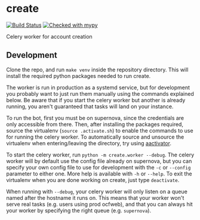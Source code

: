# create

[![Build Status](https://jenkins.ocf.berkeley.edu/buildStatus/icon?job=ocf/create/master)](https://jenkins.ocf.berkeley.edu/job/ocf/job/create/job/master/)
[![Checked with mypy](http://www.mypy-lang.org/static/mypy_badge.svg)](http://mypy-lang.org/)

Celery worker for account creation

## Development

Clone the repo, and run `make venv` inside the repository directory. This will
install the required python packages needed to run create.

The worker is run in production as a systemd service, but for development you
probably want to just run them manually using the commands explained below. Be
aware that if you start the celery worker but another is already running, you
aren't guaranteed that tasks will land on your instance.

To run the bot, first you must be on supernova, since the credentials are only
accessible from there. Then, after installing the packages required, source the
virtualenv (`source .activate.sh`) to enable the commands to use for running
the celery worker. To automatically source and unsource the virtualenv when
entering/leaving the directory, try using
[aactivator](https://github.com/Yelp/aactivator).

To start the celery worker, run `python -m create.worker --debug`. The celery
worker will by default use the config file already on supernova, but you can
specify your own config file to use for development with the `-c` or `--config`
parameter to either one. More help is available with `-h` or `--help`. To exit
the virtualenv when you are done working on create, just type `deactivate`.

When running with `--debug`, your celery worker will only listen on a queue
named after the hostname it runs on. This means that your worker won't serve
real tasks (e.g. users using prod ocfweb), and that you can always hit your
worker by specifying the right queue (e.g. `supernova`).
